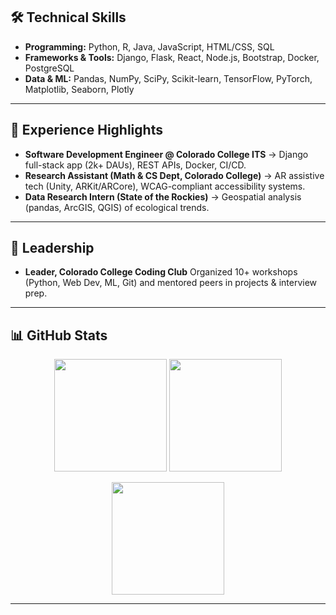 ## 🛠️ Technical Skills

* **Programming:** Python, R, Java, JavaScript, HTML/CSS, SQL
* **Frameworks & Tools:** Django, Flask, React, Node.js, Bootstrap, Docker, PostgreSQL
* **Data & ML:** Pandas, NumPy, SciPy, Scikit-learn, TensorFlow, PyTorch, Matplotlib, Seaborn, Plotly

---

## 💼 Experience Highlights

* **Software Development Engineer @ Colorado College ITS** → Django full-stack app (2k+ DAUs), REST APIs, Docker, CI/CD.
* **Research Assistant (Math & CS Dept, Colorado College)** → AR assistive tech (Unity, ARKit/ARCore), WCAG-compliant accessibility systems.
* **Data Research Intern (State of the Rockies)** → Geospatial analysis (pandas, ArcGIS, QGIS) of ecological trends.

---

## 🌱 Leadership

* **Leader, Colorado College Coding Club**
  Organized 10+ workshops (Python, Web Dev, ML, Git) and mentored peers in projects & interview prep.

---

## 📊 GitHub Stats

<p align="center">
  <img src="https://github-readme-stats.vercel.app/api?username=parthib-paul&show_icons=true&theme=radical&hide_border=true" height="180"/>
  <img src="https://github-readme-stats.vercel.app/api/top-langs/?username=parthib-paul&layout=compact&theme=radical&hide_border=true" height="180"/>
</p>  

<p align="center">
  <img src="https://streak-stats.demolab.com?user=parthib-paul&theme=radical&hide_border=true" height="180"/>
</p>  

---
